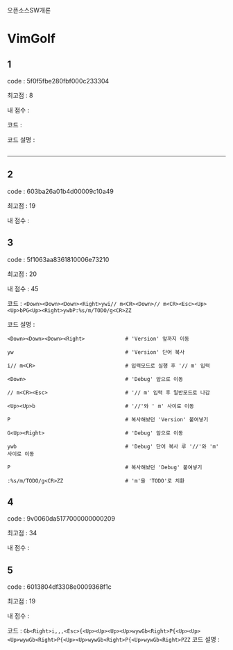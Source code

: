 오픈소스SW개론
# VimGolf


## 1

code : 5f0f5fbe280fbf000c233304

최고점 : 8

내 점수 : 

코드 : 
`
`

코드 설명 :
```
```
---

## 2


code : 603ba26a01b4d00009c10a49

최고점 : 19

내 점수 : 


## 3

code : 5f1063aa8361810006e73210

최고점 : 20

내 점수 : 45

코드 : `<Down><Down><Down><Right>ywi// m<CR><Down>// m<CR><Esc><Up><Up>bPG<Up><Right>ywbP:%s/m/TODO/g<CR>ZZ`


코드 설명 :
```
<Down><Down><Down><Right>             # 'Version' 앞까지 이동

yw                                    # 'Version' 단어 복사

i// m<CR>                             # 입력모드로 실행 후 '// m' 입력

<Down>                                # 'Debug' 앞으로 이동

// m<CR><Esc>                         # '// m' 입력 후 일반모드로 나감

<Up><Up>b                             # '//'와 ' m' 사이로 이동

P                                     # 복사해놨던 'Version' 붙여넣기

G<Up><Right>                          # 'Debug' 앞으로 이동

ywb                                   # 'Debug' 단어 복사 루 '//'와 'm' 사이로 이동

P                                     # 복사해놨던 'Debug' 붙여넣기

:%s/m/TODO/g<CR>ZZ                    # 'm'을 'TODO'로 치환
```


## 4


code : 9v0060da5177000000000209

최고점 : 34

내 점수 : 

## 5


code : 6013804df3308e0009368f1c

최고점 : 19

내 점수 : 

코드 : 
`
Gb<Right>i,,,<Esc>{<Up><Up><Up><Up>wywGb<Right>P{<Up><Up><Up>wywGb<Right>P{<Up><Up>wywGb<Right>P{<Up>wywGb<Right>PZZ
`
코드 설명 :
```
```
